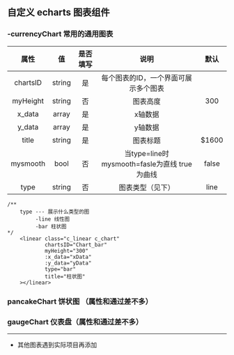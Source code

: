 ## 自定义 echarts 图表组件

### -currencyChart 常用的通用图表


| 属性  | 值 | 是否填写 | 说明  | 默认|
| :---: |:----:| :---:| :-----:| :----:|
| chartsID | string | 是 | 每个图表的ID，一个界面可展示多个图表 ||
| myHeight | string |   否 |图表高度 |300 |
| x_data | array |    是 |x轴数据 | |
| y_data | array |    是 |y轴数据 | |
| title | string|    是 |图表标题 |$1600 |
| mysmooth | bool|    否 |当type=line时 mysmooth=fasle为直线 true为曲线 |false|
| type | string|    否|图表类型（见下） |line |

    /**
        type --- 展示什么类型的图
             -line 线性图
             -bar 柱状图   
    */
        <linear class="c_linear c_chart"
                chartsID="Chart_bar"
                myHeight="300"
                :x_data="xData"
                :y_data="yData"
                type="bar"
                title="柱状图"
        ></linear>
### pancakeChart  饼状图 （属性和通过差不多）

### gaugeChart 仪表盘（属性和通过差不多）

----------------------------------
*  其他图表遇到实际项目再添加
                        
